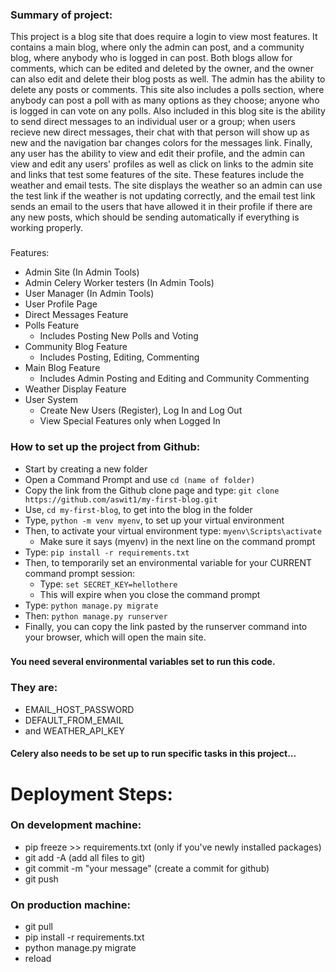 ### Summary of project:
This project is a blog site that does require a login to view most features. It contains a main blog, where 
only the admin can post, and a community blog, where anybody who is logged in can post. Both blogs allow for 
comments, which can be edited and deleted by the owner, and the owner can also edit and delete their blog posts
as well. The admin has the ability to delete any posts or comments. This site also includes a polls section,
where anybody can post a poll with as many options as they choose; anyone who is logged in can vote on any polls.
Also included in this blog site is the ability to send direct messages to an individual user or a group; when 
users recieve new direct messages, their chat with that person will show up as new and the navigation bar changes
colors for the messages link. Finally, any user has the ability to view and edit their profile, and the admin can 
view and edit any users' profiles as well as click on links to the admin site and links that test some features of
the site. These features include the weather and email tests. The site displays the weather so an admin can use
the test link if the weather is not updating correctly, and the email test link sends an email to the users that
have allowed it in their profile if there are any new posts, which should be sending automatically if everything
is working properly.
### 
Features:
- Admin Site (In Admin Tools)
- Admin Celery Worker testers (In Admin Tools)
- User Manager (In Admin Tools)
- User Profile Page
- Direct Messages Feature
- Polls Feature
  - Includes Posting New Polls and Voting
- Community Blog Feature
  - Includes Posting, Editing, Commenting
- Main Blog Feature
  - Includes Admin Posting and Editing and Community Commenting
- Weather Display Feature
- User System
  - Create New Users (Register), Log In and Log Out
  - View Special Features only when Logged In
###
### How to set up the project from Github:
- Start by creating a new folder
- Open a Command Prompt and use `cd (name of folder)`
- Copy the link from the Github  clone page and type: `git clone https://github.com/aswit1/my-first-blog.git`
- Use, `cd my-first-blog`, to get into the blog in the folder
- Type, `python -m venv myenv`, to set up your virtual environment
- Then, to activate your virtual environment type: `myenv\Scripts\activate`
  - Make sure it says (myenv) in the next line on the command prompt
- Type: `pip install -r requirements.txt`
- Then, to temporarily set an environmental variable for your CURRENT command prompt session:
  - Type: `set SECRET_KEY=hellothere`
  - This will expire when you close the command prompt
- Type: `python manage.py migrate`
- Then: `python manage.py runserver`
- Finally, you can copy the link pasted by the runserver command into your browser, which will open the main site.

### 
#### You need several environmental variables set to run this code.
### They are:
- EMAIL_HOST_PASSWORD
- DEFAULT_FROM_EMAIL
- and WEATHER_API_KEY

#### Celery also needs to be set up to run specific tasks in this project...

# Deployment Steps:
### On development machine:
- pip freeze >> requirements.txt (only if you've newly installed packages)
- git add -A (add all files to git)
- git commit -m "your message" (create a commit for github)
- git push
### On production machine:
- git pull
- pip install -r requirements.txt
- python manage.py migrate 
- reload
